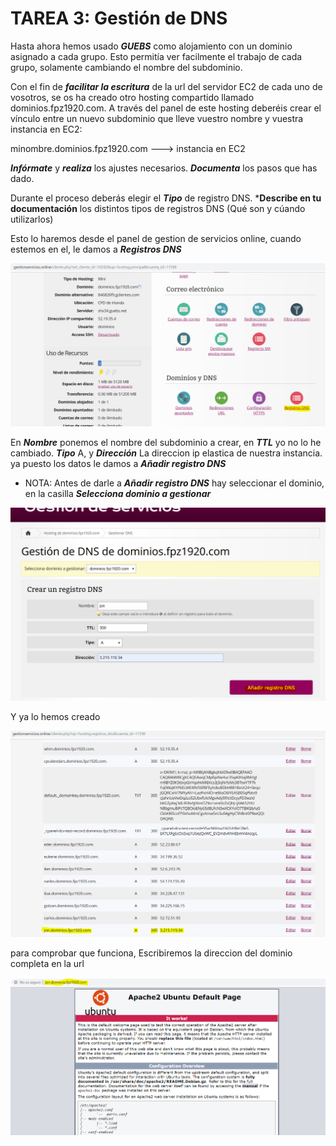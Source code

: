 # TAREA 3: Gestión de DNS
Hasta ahora hemos usado ***GUEBS*** como alojamiento con un dominio asignado a cada grupo. Esto permitía ver facilmente el trabajo de cada grupo, solamente cambiando el nombre del subdominio.

Con el fin de ***facilitar la escritura*** de la url del servidor EC2 de cada uno de vosotros, se os ha creado otro hosting compartido llamado dominios.fpz1920.com. A través del panel de este hosting deberéis crear el vínculo entre un nuevo subdominio que lleve vuestro nombre y vuestra instancia en EC2:

minombre.dominios.fpz1920.com ---> instancia en EC2

***Infórmate*** y ***realiza*** los ajustes necesarios. ***Documenta*** los pasos que has dado.

Durante el proceso deberás elegir el ***Tipo*** de registro DNS. ***Describe en tu documentación** los distintos tipos de registros DNS (Qué son y cúando utilizarlos)

Esto lo haremos desde el panel de gestion de servicios online, cuando estemos en el, le damos a ***Registros DNS***

![](images/tarea03md/captura01.PNG)

En ***Nombre*** ponemos el nombre del subdominio a crear, en ***TTL*** yo no lo he cambiado. ***Tipo*** A, y ***Dirección*** La direccion ip elastica de nuestra instancia. ya puesto los datos le damos a ***Añadir registro DNS***

* NOTA: Antes de darle a ***Añadir registro DNS*** hay seleccionar el dominio, en la casilla ***Selecciona dominio a gestionar***

![](images/tarea03md/captura02.PNG)

Y ya lo hemos creado

![](images/tarea03md/captura03.PNG)

para comprobar que funciona, Escribiremos la direccion del dominio completa en la url

![](images/tarea03md/captura04.PNG)